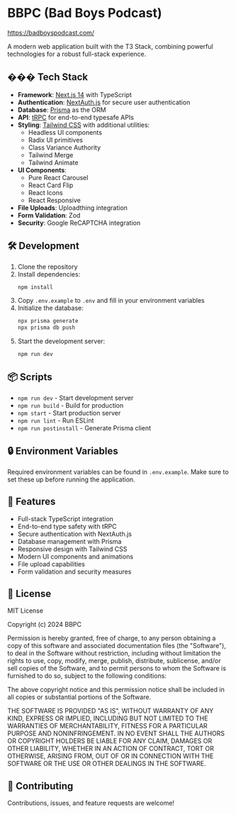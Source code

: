 # BBPC (Bad Boys Podcast)

https://badboyspodcast.com/

A modern web application built with the T3 Stack, combining powerful technologies for a robust full-stack experience.

## ��� Tech Stack

- **Framework**: [Next.js 14](https://nextjs.org/) with TypeScript
- **Authentication**: [NextAuth.js](https://next-auth.js.org/) for secure user authentication
- **Database**: [Prisma](https://prisma.io) as the ORM
- **API**: [tRPC](https://trpc.io) for end-to-end typesafe APIs
- **Styling**: [Tailwind CSS](https://tailwindcss.com) with additional utilities:
  - Headless UI components
  - Radix UI primitives
  - Class Variance Authority
  - Tailwind Merge
  - Tailwind Animate
- **UI Components**:
  - Pure React Carousel
  - React Card Flip
  - React Icons
  - React Responsive
- **File Uploads**: Uploadthing integration
- **Form Validation**: Zod
- **Security**: Google ReCAPTCHA integration

## 🛠️ Development

1. Clone the repository
2. Install dependencies:
   ```bash
   npm install
   ```
3. Copy `.env.example` to `.env` and fill in your environment variables
4. Initialize the database:
   ```bash
   npx prisma generate
   npx prisma db push
   ```
5. Start the development server:
   ```bash
   npm run dev
   ```

## 📦 Scripts

- `npm run dev` - Start development server
- `npm run build` - Build for production
- `npm start` - Start production server
- `npm run lint` - Run ESLint
- `npm run postinstall` - Generate Prisma client

## 🔒 Environment Variables

Required environment variables can be found in `.env.example`. Make sure to set these up before running the application.

## 📱 Features

- Full-stack TypeScript integration
- End-to-end type safety with tRPC
- Secure authentication with NextAuth.js
- Database management with Prisma
- Responsive design with Tailwind CSS
- Modern UI components and animations
- File upload capabilities
- Form validation and security measures

## 📝 License

MIT License

Copyright (c) 2024 BBPC

Permission is hereby granted, free of charge, to any person obtaining a copy
of this software and associated documentation files (the "Software"), to deal
in the Software without restriction, including without limitation the rights
to use, copy, modify, merge, publish, distribute, sublicense, and/or sell
copies of the Software, and to permit persons to whom the Software is
furnished to do so, subject to the following conditions:

The above copyright notice and this permission notice shall be included in all
copies or substantial portions of the Software.

THE SOFTWARE IS PROVIDED "AS IS", WITHOUT WARRANTY OF ANY KIND, EXPRESS OR
IMPLIED, INCLUDING BUT NOT LIMITED TO THE WARRANTIES OF MERCHANTABILITY,
FITNESS FOR A PARTICULAR PURPOSE AND NONINFRINGEMENT. IN NO EVENT SHALL THE
AUTHORS OR COPYRIGHT HOLDERS BE LIABLE FOR ANY CLAIM, DAMAGES OR OTHER
LIABILITY, WHETHER IN AN ACTION OF CONTRACT, TORT OR OTHERWISE, ARISING FROM,
OUT OF OR IN CONNECTION WITH THE SOFTWARE OR THE USE OR OTHER DEALINGS IN THE
SOFTWARE.

## 🤝 Contributing

Contributions, issues, and feature requests are welcome!
